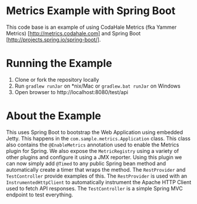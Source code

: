 Metrics Example with Spring Boot
===============

This code base is an example of using CodaHale Metrics (fka Yammer Metrics) [http://metrics.codahale.com] and Spring Boot [http://projects.spring.io/spring-boot/].

# Running the Example

1. Clone or fork the repository locally
2. Run ``gradlew runJar`` on *nix/Mac or ``gradlew.bat runJar`` on Windows
3. Open browser to http://localhost:8080/test/api

# About the Example

This uses Spring Boot to bootstrap the Web Application using embedded Jetty.  This happens in the ``com.sample.metrics.Application`` class.  This class also contains the ``@EnableMetrics`` annotation used to enable the Metrics plugin for Spring.  We also expose the ``MetricRegistry`` using a variety of other plugins and configure it using a JMX reporter. Using this plugin we can now simply add ``@Timed`` to any public Spring bean method and automatically create a timer that wraps the method.  The ``RestProvider`` and ``TestController`` provide examples of this.  The ``RestProvider`` is used with an ``InstrumentedHttpClient`` to automatically instrument the Apache HTTP Client used to fetch API responses.  The ``TestController`` is a simple Spring MVC endpoint to test everything.
